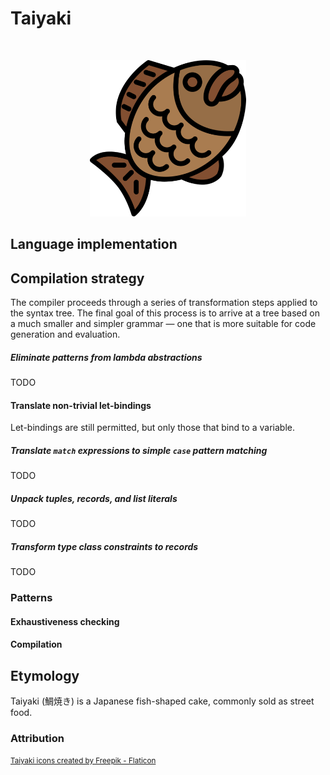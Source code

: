 # Taiyaki

<p>&nbsp;</p>
<p align="center">
  <img src="https://raw.githubusercontent.com/laserpants/area-51/dev/taiyaki/docs/taiyaki.png" width="250" />
</p>

## Language implementation

## Compilation strategy

The compiler proceeds through a series of transformation steps applied to the
syntax tree. The final goal of this process is to arrive at a tree based on a
much smaller and simpler grammar &mdash; one that is more suitable for code 
generation and evaluation.

##### Eliminate patterns from lambda abstractions

TODO

#### Translate non-trivial let-bindings

Let-bindings are still permitted, but only those that bind to a variable.

##### Translate `match` expressions to simple `case` pattern matching

TODO

##### Unpack tuples, records, and list literals

TODO

##### Transform type class constraints to records

TODO

### Patterns

#### Exhaustiveness checking

#### Compilation

## Etymology

Taiyaki (鯛焼き) is a Japanese fish-shaped cake, commonly sold as street food. 

### Attribution

<small>
  <a href="https://www.flaticon.com/free-icons/taiyaki" title="taiyaki icons">Taiyaki icons created by Freepik - Flaticon</a>
</small>
